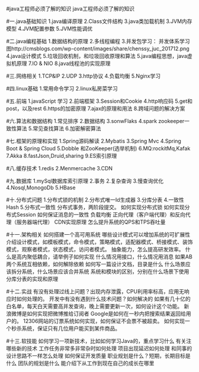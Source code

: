 #java工程师必须了解的知识
java工程师必须了解的知识
<!--more-->
#一.java基础知识
1.java编译原理
2.Class文件结构
3.java类加载机制
3.JVM内存模型
4.JVM配置参数
5.JVM性能调优

#二.java编程基础
1.数据结构的原理
2.多线程编程
3.并发包学习：
并发体系学习图http://cmsblogs.com/wp-content/images/share/chenssy_juc_201712.png
4.java设计模式
5.垃圾回收机制，和垃圾回收原理和算法
5.java编程思想，java虚拟机原理
7.IO & NIO
8.java线程池的实现原理

#三.网络相关
1.TCP&IP
2.UDP
3.http协议
4.负载均衡
5.Nginx学习

#四.linux基础
1.常用命令学习
2.linux私房菜学习

#五.前端
1.javaScript 学习
2.前端框架
3.Session和Cookie
4.http响应码
5.get和post，以及rest
6.https的加密原理
7.ajax的原理和用法
8.跨域问题的解决方案

#六.算法和数据结构
1.常见排序
2.数据结构
3.sonwFlaks
4.spark zookeeper一致性算法
5.常见查找算法
6.加密解密算法

#七.框架的原理和实现
1.Spring源码解读
2.Mybatis
3.Spring Mvc
4.Spring Boot & Spring Cloud
5.Dobble 和ZooKeeper(选举机制)
6.MQ:rockitMq,Kafak
7.Akka
8.fastJson,Druid,sharing
9.ES索引原理


#八.缓存技术
1.redis
2.Menmercache
3.CDN

#九.数据库
1.mySql数据库索引原理
2.事务
2.复杂查询
3.慢查询优化
4.Nosql,MonogoDb
5.HBase

#十.分布式问题
1.分布式锁的机制
2.分布式唯一Id生成器
3.分库分表
4.一致性Hash
5.分布式一致性
分布式事务，两阶段提交。
如何实现分布式锁
如何实现分布式Session
如何保证消息的一致性
负载均衡
正向代理（客户端代理）和反向代理（服务器端代理）
CDN实现原理
怎么提升系统的QPS和TPS吞吐量

#十一.架构相关
如何搭建一个高可用系统
哪些设计模式可以增加系统的可扩展性
介绍设计模式，如模板模式，命令模式，策略模式，适配器模式、桥接模式、装饰模式，观察者模式，状态模式，访问者模式。
抽象能力，怎么提高研发效率。
什么是高内聚低耦合，请举例子如何实现
什么情况用接口，什么情况用消息
如果AB两个系统互相依赖，如何解除依赖
如何写一篇设计文档，目录是什么
什么场景应该拆分系统，什么场景应该合并系统
系统和模块的区别，分别在什么场景下使用
分库分表的实现和原理

#十二.实战
有没有处理过线上问题？出现内存泄露，CPU利用率标高，应用无响应时如何处理的。
开发中有没有遇到什么技术问题？如何解决的
如果有几十亿的白名单，每天白天需要高并发查询，晚上需要更新一次，如何设计这个功能。
新浪微博是如何实现把微博推给订阅者
Google是如何在一秒内把搜索结果返回给用户的。
12306网站的订票系统如何实现，如何保证不会票不被超卖。
如何实现一个秒杀系统，保证只有几位用户能买到某件商品。

#十三.软技能
如何学习一项新技术，比如如何学习Java的，重点学习什么
有关注哪些新的技术
工作任务非常多非常杂时如何处理
项目出现延迟如何处理
和同事的设计思路不一样怎么处理
如何保证开发质量
职业规划是什么？短期，长期目标是什么
团队的规划是什么
能介绍下从工作到现在自己的成长在哪里

